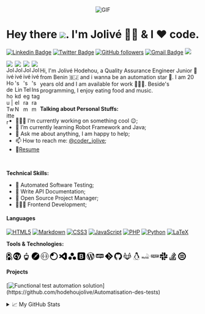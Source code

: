<div align="center">
<img align="center" alt="GIF" height="250px" src="https://media.giphy.com/media/du3J3cXyzhj75IOgvA/giphy.gif" />

# Hey there <img src="https://media.giphy.com/media/hvRJCLFzcasrR4ia7z/giphy.gif" width="25px">. I'm Jolivé 👨‍🎓 & I ❤️ code.
</div>

[![Linkedin Badge](https://img.shields.io/badge/-Anurag%20Singh-blue?style=social&logo=Linkedin&logoColor=blue&link=https://www.linkedin.com/in/joliv%C3%A9-hodehou-505120183/)](https://www.linkedin.com/in/joliv%C3%A9-hodehou-505120183/) [![Twitter Badge](http://img.shields.io/badge/-@ashleymavericks-1ca0f1?style=social&logo=twitter&logoColor=blue&link=https://twitter.com/coder_jolive)](https://twitter.com/coder_jolive) [![GitHub followers](https://img.shields.io/github/followers/hodehoujolive?label=Follow&style=social)](https://github.com/hodehoujolive/?tab=follow) [![Gmail Badge](https://img.shields.io/badge/-singhanurag024-c14438?style=social&logo=Gmail&logoColor=red&link=mailto:jolivehodehou7@gmail.com)](mailto:jolivehodehou7@gmail.com) ![](https://visitor-badge.glitch.me/badge?page_id=hodehoujolive.hodehoujolive) 

<a href="https://twitter.com/coder_jolive">
  <img align="left" alt="Jolivé Hodehou | Twitter" width="22px" src="https://cdn.jsdelivr.net/npm/simple-icons@v3/icons/twitter.svg" />
</a>
<a href="https://www.linkedin.com/in/joliv%C3%A9-hodehou-505120183/">
  <img align="left" alt="Jolivé's LinkdeIN" width="22px" src="https://cdn.jsdelivr.net/npm/simple-icons@v3/icons/linkedin.svg" />
</a>
<a href="https://t.me/jolive_hodehou">
  <img align="left" alt="Jolivé's Telegram" width="22px" src="https://cdn.jsdelivr.net/npm/simple-icons@v3/icons/telegram.svg" />
</a>
<a href="https://www.instagram.com/jolive_hodehou/">
  <img align="left" alt="Jolivé's Instagram" width="22px" src="https://cdn.jsdelivr.net/npm/simple-icons@v3/icons/instagram.svg" />
</a>



<br />
Hi, I'm Jolivé Hodehou, a Quality Assurance Engineer Junior 🚀 from Benin 🇧🇯 and i wanna be an automation star 🌟. I am 20 years old and I am available for work 🙍🏽‍♂️. Beside's programming, I enjoy eating food and music.

<br />
<br />
  
**Talking about Personal Stuffs:**

- 👨🏽‍💻 I’m currently working on something cool :wink:;
- 🌱 I’m currently learning Robot Framework and Java; 
- 💬 Ask me about anything, I am happy to help;
- 📫 How to reach me: [@coder_jolive](https://twitter.com/coder_jolive);
- 📝[Resume]()

<br />

**Technical Skills:**

- 🤖 Automated Software Testing;
- 📕 Write API Documentation; 
- 🎉 Open Source Project Manager;
- 👨🏾‍💻 Frontend Development;

#### Languages

[![HTML5](https://img.shields.io/badge/html5%20-%23E34F26.svg?&style=for-the-badge&logo=html5&logoColor=white)](https://developer.mozilla.org/fr/docs/Web/HTML)
[![Markdown](https://img.shields.io/badge/markdown-%23000000.svg?&style=for-the-badge&logo=markdown&logoColor=white)](https://guides.github.com/features/mastering-markdown/)
[![CSS3](https://img.shields.io/badge/css3%20-%231572B6.svg?&style=for-the-badge&logo=css3&logoColor=white)](https://developer.mozilla.org/fr/docs/Web/CSS)
[![JavaScript](https://img.shields.io/badge/javascript%20-%23323330.svg?&style=for-the-badge&logo=javascript&logoColor=%23F7DF1E)](https://developer.mozilla.org/fr/docs/Web/JavaScript)
[![PHP](https://img.shields.io/badge/php-%23777BB4.svg?&style=for-the-badge&logo=php&logoColor=white)](https://www.php.net/)
[![Python](https://img.shields.io/badge/python%20-%2314354C.svg?&style=for-the-badge&logo=python&logoColor=white)](https://www.python.org/)
[![LaTeX](https://img.shields.io/badge/latex%20-%23008080.svg?&style=for-the-badge&logo=latex&logoColor=white)](https://www.latex-project.org/)


**Tools & Technologies:**  

<code><img height="20" src="https://github.com/hodehoujolive/hodehoujolive/blob/main/images/behat.png"></code>
<code><img height="20" src="https://github.com/hodehoujolive/hodehoujolive/blob/main/images/cypress.svg"></code>
<code><img height="20" src="https://github.com/hodehoujolive/hodehoujolive/blob/main/images/mocha.svg"></code>
<code><img height="20" src="https://github.com/hodehoujolive/hodehoujolive/blob/main/images/postman.svg"></code>
<code><img height="20" src="https://github.com/hodehoujolive/hodehoujolive/blob/main/images/swagger.svg"></code>
<code><img height="20" src="https://github.com/hodehoujolive/hodehoujolive/blob/main/images/insomnia.svg"></code>
<code><img height="20" src="https://github.com/hodehoujolive/hodehoujolive/blob/main/images/visualstudiocode.svg"></code>
<code><img height="20" src="https://github.com/hodehoujolive/hodehoujolive/blob/main/images/asana.svg"></code>
<code><img height="20" src="https://github.com/hodehoujolive/hodehoujolive/blob/main/images/bootstrap.svg"></code>
<code><img height="20" src="https://github.com/hodehoujolive/hodehoujolive/blob/main/images/wordpress.svg"></code>
<code><img height="20" src="https://github.com/hodehoujolive/hodehoujolive/blob/main/images/woo.svg"></code>
<code><img height="20" src="https://github.com/hodehoujolive/hodehoujolive/blob/main/images/git.svg"></code>
<code><img height="20" src="https://github.com/hodehoujolive/hodehoujolive/blob/main/images/github.svg"></code>
<code><img height="20" src="https://github.com/hodehoujolive/hodehoujolive/blob/main/images/gitlab.svg"></code>
<code><img height="20" src="https://github.com/hodehoujolive/hodehoujolive/blob/main/images/linux.svg"></code>
<code><img height="20" src="https://github.com/hodehoujolive/hodehoujolive/blob/main/images/mysql.svg"></code>
<code><img height="20" src="https://github.com/hodehoujolive/hodehoujolive/blob/main/images/npm.svg"></code>
<code><img height="20" src="https://github.com/hodehoujolive/hodehoujolive/blob/main/images/slack.svg"></code>
<code><img height="20" src="https://github.com/hodehoujolive/hodehoujolive/blob/main/images/stackoverflow.svg"></code>
<code><img height="20" src="https://github.com/hodehoujolive/hodehoujolive/blob/main/images/twilio.svg"></code>



#### Projects

[![Functional test automation solution](https://img.shields.io/badge/-🧬%20Automation%20Test-fff?)](https://github.com/hodehoujolive/Automatisation-des-tests)

<details>
<summary>📈 My GitHub Stats</summary>

<p align="center"> <img src="https://github-readme-stats.vercel.app/api?username=hodehoujolive&show_icons=true&theme=gotham" alt="hodehoujolive" />

</details>

<!--START_SECTION:waka-->
<!--END_SECTION:waka-->
